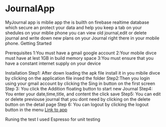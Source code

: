 # JournalApp
 MyJournal app is miblie app the is builth on  firebase realtime database  which secure an protect your  data and help you keep a tab on your shedules on your miblie phone you can view old journal,edit or delete journal and write down new plans on your Journal right there in your mobile phone.
 Getting Started
 
 Prerequisites
 1:You must have a gmail google account 
 2:Your mobile divce must have at lest 1GB in build memory space
 3:You must ensure that you have a constant internet supply on your device
   
 Installation 
Step1: After down loading the apk file  install  it in you mibile divce by clicking on the application file insed the folder
 Step2:Then you login using  your gmail account by clicking the Sing in button  on the first screen 
 Step 3: You click the Addition floating button to start new Journal
 Step4: You enter your date,time,title, and content the click save
 Step5: You can edit or delete previouse journal that you dont need by clicking on the delete button on the detail page
 Step 6: You can logout by clicking the logout button in the menu
[Link to app](https://drive.google.com/open?id=1Rxj8EPMrmB8vOUFrPS---JJ8BNoD4OJy)


 Runing the test
  I used Espresso for unit testing 
